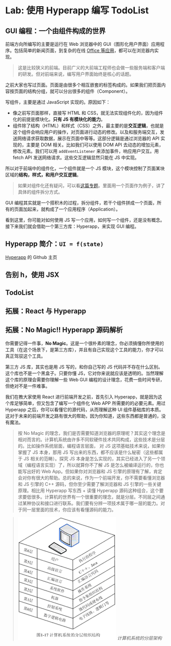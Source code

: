 # Lab: 使用 Hyperapp 编写 TodoList


## GUI 编程：一个由组件构成的世界


前端方向所编写的主要是运行在 Web 浏览器中的 GUI（图形化用户界面）应用程序。包括简单的新闻页面，到复杂的在线 [Office 等应用](https://shimo.im/)，都可以在浏览器内实现。

> 这是比较狭义的前端。目前广义的大前端工程师也会做一些服务端和客户端的研发。但对前端来说，编写用户界面始终是核心的话题。

之前大家也写过页面。页面是由很多个相互嵌套的标签构成的。如果我们把页面内容按页面的结构分组，就可以分出很多的组件（Component）。

写组件，主要是通过 JavaScript 实现的。原因如下：

+ 像之前写页面那样，直接写 HTML 和 CSS，就无法实现组件化的，因为组件化的前提是模块化。**只有 JS 有模块化的能力**。
+ 组件除了结构（HTML）和样式（CSS）之外，最主要的是**交互逻辑**，也就是这个组件会响应用户的操作，对页面进行动态的修改。以及和服务端交互，发送网络请求获取数据，展示在页面中等等。这部分逻辑是通过浏览器的 API 实现的，主要是 DOM 相关。比如我们可以使用 DOM API 去动态的增加元素，修改元素。我们可以用 `addEventListener` 来添加事件，响应用户交互。用 fetch API 发送网络请求。这些交互逻辑显然只能在 JS 中实现。

所以对于前端中的组件化，一个组件就是一个 JS 模块，这个模块控制了页面某块区域的**结构，样式，和用户交互逻辑**。

> 如果对组件化还有疑问，可以看[这篇专题](/101/fe/component.html)。里面用一个页面作为例子，讲了具体的组件拆分方式。

GUI 编程其实就是一个搭积木的过程，拆分组件，若干个组件拼成一个页面，所有的页面加起来，就构成了一个应用程序（Application）。

看到这里，你可能对如何使用 JS 写一个应用，如何写一个组件，还是没有概念。接下来我们就会借助一个第三方库：Hyperapp，来实现 GUI 编程。



## Hyperapp 简介：`UI = f(state)`


[Hyperapp](https://github.com/jorgebucaran/hyperapp) 的 Github 主页


## 告别 h，使用 JSX


## TodoList





## 拓展：React 与 Hyperapp



## 拓展：No Magic!! Hyperapp 源码解析


你需要记得一件事，**No Magic**。这是一个很朴素的理念，你必须搞懂你所使用的工具（在这个场景下，是第三方库），并且有自己实现这个工具的能力，你才可以真正驾驭这个工具。

第三方 JS 库，其实也是用 JS 写的，和你自己写的 JS 代码并不存在什么区别。这个库也不是一个黑盒子。只要你懂 JS，它对你来说就应该是透明的。当然理解这个库的原理会需要你理解一些 Web GUI 编程的设计理念，花费一些时间专研，但绝对不是一件难事。

我们在教大家使用 React 进行前端开发之前，首先引入 Hyperapp，就是因为这个库足够简单，但又包含了编写一个组件化 Web APP 所需要的的必要元素。用过 Hyperapp 之后，你可以看懂它的源代码，从而理解这种 UI 组件基础库的本质。这对于未来的前端开发之路有很大的帮助，因为你知道，这些东西都是普通的，没有魔法。


> 按 No Magic 的理念，我们是否需要知道浏览器的原理呢？其实这个理念是相对而言的。计算机系统由许多不同软硬件技术共同构成，这些技术是分层的。比如操作系统层面，编程语言层面，
对 JS 这项基础技术来说，如果你掌握了 JS 本身，那用 JS 写出来的东西，都不应该是什么秘密（这些都属于 JS 相关的范畴）。探究 JS 本身是怎么实现的，其实已经进入了另一个领域（编程语言实现）了，所以就算你不了解 JS 是怎么被编译运行的，你也能写出好的 Web App。但如果你对浏览器和 JS 引擎的原理有了解，肯定会对你有很大的帮助。总的来说，作为一个前端开发，你不需要看懂浏览器和 JS 引擎的 C++ 源码，但你至少需要了解浏览器和 JS 引擎的一些关键原理。相比用 Hyperapp 写东西 + 读懂 Hyperapp 源码这种组合，这个要求要低很多。计算机的世界有一个很重要的理念，就是分层。不同层之间通过某种协议和接口进行联系。我们要有分辨一项技术属于哪一层的能力。对于同一层里面的技术，你应该有看懂源码的能力。

>![layered](./img/component/layerer.jpg)
> *计算机系统的分层架构*
